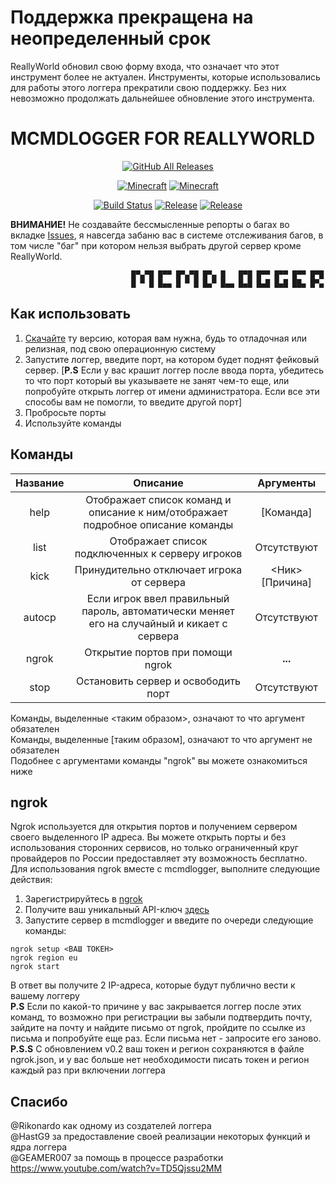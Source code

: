 # Поддержка прекращена на неопределенный срок
ReallyWorld обновил свою форму входа, что означает что этот инструмент более не актуален. Инструменты, которые использовались для работы этого логгера прекратили свою поддержку. Без них невозможно продолжать дальнейшее обновление этого инструмента.

# MCMDLOGGER FOR REALLYWORLD
<p align="center">
  <a href="https://github.com/tobyaddroc/minecrafters-need-food/releases/"><img src="https://img.shields.io/github/downloads/tobyaddroc/minecrafters-need-food/total.svg" alt="GitHub All Releases"/></a>
</p>

<p align="center">
  <a href="#MCMDLOGGER"><img src="https://badgen.net/static/MC/1.12.2/green" alt="Minecraft"/></a>
  <a href="#MCMDLOGGER"><img src="https://badgen.net/static/MC/1.16.5/green" alt="Minecraft"/></a>
</p>
<p align="center">
<a href="https://travis-ci.com/tobyaddroc/minecrafters-need-food/"><img src="https://travis-ci.com/tobyaddroc/minecrafters-need-food.svg?branch=main" alt="Build Status"/></a>
<a href="https://github.com/tobyaddroc/minecrafters-need-food/releases/"><img src="https://img.shields.io/github/release/tobyaddroc/minecrafters-need-food.svg" alt="Release"/></a>
<a href="https://github.com/tobyaddroc/minecrafters-need-food/releases/"><img src="https://badgen.net/static/status/beta/orange" alt="Release"/></a>
</p>

**ВНИМАНИЕ!** Не создавайте бессмысленные репорты о багах во вкладке [Issues](https://github.com/tobyaddroc/minecrafters-need-food/issues), я навсегда забаню вас в системе отслеживания багов, в том числе "баг" при котором нельзя выбрать другой сервер кроме ReallyWorld.
```
                           █▀▄▀█ █▀▀ █▀▄▀█ █▀▄ █   █▀█ █▀▀ █▀▀ █▀▀ █▀█
                           █ ▀ █ █▄▄ █ ▀ █ █▄▀ █▄▄ █▄█ █▄█ █▄█ ██▄ █▀▄
```
## Как использовать
1. [Скачайте](https://github.com/tobyaddroc/minecrafters-need-food/releases) ту версию, которая вам нужна, будь то отладочная или релизная, под свою операционную систему
2. Запустите логгер, введите порт, на котором будет поднят фейковый сервер. [**P.S** Если у вас крашит логгер после ввода порта, убедитесь то что порт который вы указываете не занят чем-то еще, или попробуйте открыть логгер от имени администратора. Если все эти способы вам не помогли, то введите другой порт]
3. Пробросьте порты
4. Используйте команды
## Команды
| Название | Описание | Аргументы |
|--|--|--|
| <center>help</center> | <center>Отображает список команд и описание к ним/отображает подробное описание команды</center> | <center>[Команда]</center>
|<center>list</center>|<center>Отображает список подключенных к серверу игроков</center>|<center>Отсутствуют</center>|
|<center>kick</center>|<center>Принудительно отключает игрока от сервера</center>|<center><Ник> [Причина]</center>
|<center>autocp</center>|<center>Если игрок ввел правильный пароль, автоматически меняет его на случайный и кикает с сервера</center>|<center>Отсутствуют</center>|
|<center>ngrok</center>|<center>Открытие портов при помощи ngrok</center>|<center><b>...</b></center>|
|<center>stop</center>|<center>Остановить сервер и освободить порт</center>|<center>Отсутствуют</center>|

Команды, выделенные <таким образом>, означают то что аргумент обязателен<br>
Команды, выделенные [таким образом], означают то что аргумент не обязателен<br>
Подобнее с аргументами команды "ngrok" вы можете ознакомиться ниже<br>

## ngrok
Ngrok используется для открытия портов и получением сервером своего выделенного IP адреса. Вы можете открыть порты и без использования сторонних сервисов, но только ограниченный круг провайдеров по России предоставляет эту возможность бесплатно.<br>
Для использования ngrok вместе с mcmdlogger, выполните следующие действия:
1. Зарегистрируйтесь в [ngrok](https://dashboard.ngrok.com/signup)
2. Получите ваш уникальный API-ключ [здесь](https://dashboard.ngrok.com/get-started/setup)
3. Запустите сервер в mcmdlogger и введите по очереди следующие команды:
```
ngrok setup <ВАШ ТОКЕН>
ngrok region eu
ngrok start
```
В ответ вы получите 2 IP-адреса, которые будут публично вести к вашему логгеру<br>
**P.S** Если по какой-то причине у вас закрывается логгер после этих команд, то возможно при регистрации вы забыли подтвердить почту, зайдите на почту и найдите письмо от ngrok, пройдите по ссылке из письма и попробуйте еще раз. Если письма нет - запросите его заново.<br>
**P.S.S** С обновлением v0.2 ваш токен и регион сохраняются в файле ngrok.json, и у вас больше нет необходимости писать токен и регион каждый раз при включении логгера

## Спасибо
@Rikonardo как одному из создателей логгера<br>
@HastG9 за предоставление своей реализации некоторых функций и ядра логгера<br>
@GEAMER007 за помощь в процессе разработки<br>
https://www.youtube.com/watch?v=TD5Qjssu2MM
